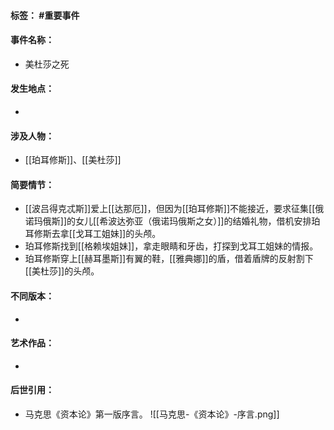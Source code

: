 #### 标签： #重要事件
#### 事件名称：
- 美杜莎之死
#### 发生地点：
- 
#### 涉及人物：
- [[珀耳修斯]]、[[美杜莎]]
#### 简要情节：
- [[波吕得克忒斯]]爱上[[达那厄]]，但因为[[珀耳修斯]]不能接近，要求征集[[俄诺玛俄斯]]的女儿[[希波达弥亚（俄诺玛俄斯之女）]]的结婚礼物，借机安排珀耳修斯去拿[[戈耳工姐妹]]的头颅。
- 珀耳修斯找到[[格赖埃姐妹]]，拿走眼睛和牙齿，打探到戈耳工姐妹的情报。
- 珀耳修斯穿上[[赫耳墨斯]]有翼的鞋，[[雅典娜]]的盾，借着盾牌的反射割下[[美杜莎]]的头颅。
#### 不同版本：
- 
#### 艺术作品：
- 
#### 后世引用：
- 马克思《资本论》第一版序言。
![[马克思-《资本论》-序言.png]]
